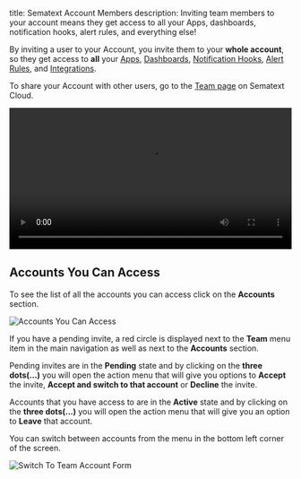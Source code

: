 title: Sematext Account Members
description: Inviting team members to your account means they get access to all your Apps, dashboards, notification hooks, alert rules, and everything else!  

By inviting a user to your Account, you invite them to your **whole account**, 
so they get access to **all** your [Apps](https://apps.sematext.com/ui/integrations/apps), 
[Dashboards](https://apps.sematext.com/ui/dashboards), [Notification Hooks](https://apps.sematext.com/ui/hooks), [Alert Rules](https://apps.sematext.com/ui/alerts/rules), and 
[Integrations](https://apps.sematext.com/ui/integrations).

To share your Account with other users, go to the 
[Team page](https://apps.sematext.com/ui/team/account-members) on Sematext Cloud.

<video style="display:block; width:100%; height:auto;" controls autoplay>
  <source src="https://cdn.sematext.com/videos/account-members.mp4" type="video/mp4" />
</video>

## Accounts You Can Access

To see the list of all the accounts you can access click on the **Accounts** section. 

![Accounts You Can Access](/docs/images/team/accounts_you_can_access.png)

If you have a pending invite, a red circle is displayed next to the **Team** menu item in the main navigation 
as well as next to the **Accounts** section. 

Pending invites are in the **Pending** state and by clicking on the **three dots(...)** you will open 
the action menu that will give you options to **Accept** the invite, **Accept and switch to that account** or **Decline** the invite.

Accounts that you have access to are in the **Active** state and by clicking on the **three dots(...)** you 
will open the action menu that will give you an option to **Leave** that account.

You can switch between accounts from the menu in the bottom left corner of the screen.

![Switch To Team Account Form](/docs/images/team/switch-to-team-account.png)
